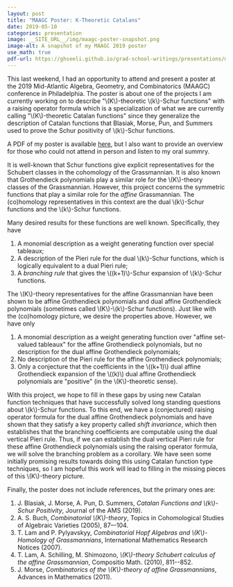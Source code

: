 ```yaml
---
layout: post
title: "MAAGC Poster: K-Theoretic Catalans"
date: 2019-05-10
categories: presentation 
image: __SITE_URL__/img/maagc-poster-snapshot.png
image-alt: A snapshot of my MAAGC 2019 poster
use_math: true
pdf-url: https://ghseeli.github.io/grad-school-writings/presentations/maagc-2019-poster.pdf
---
```


This last weekend, I had an opportunity to attend and present a poster at the 2019 Mid-Atlantic Algebra, Geometry, and Combinatorics (MAAGC) conference in Philadelphia. The poster is about one of the projects I am currently working on to describe "\\(K\\)-theoretic \\(k\\)-Schur functions" with a raising operator formula which is a specialization of what we are currently calling "\\(K\\)-theoretic Catalan functions" since they generalize the description of Catalan functions that Blasiak, Morse, Pun, and Summers used to prove the Schur positivity of \\(k\\)-Schur functions.

A PDF of my poster is available [here](https://ghseeli.github.io/grad-school-writings/presentations/maagc-2019-poster.pdf), but I also want to provide an overview for those who could not attend in person and listen to my oral summry.

It is well-known that Schur functions give explicit representatives for the Schubert classes in the cohomology of the Grassmannian. It is also known that Grothendieck polynomials play a similar role for the \\(K\\)-theory classes of the Grassmannian. However, this project concerns the symmetric functions that play a similar role for the *affine* Grassmannian. The (co)homology representatives in this context are the dual \\(k\\)-Schur functions and the \\(k\\)-Schur functions. 

Many desired results for these functions are well known. Specifically, they have

1. A monomial description as a weight generating function over special tableaux;
1. A description of the Pieri rule for the dual \\(k\\)-Schur functions, which is logically equivalent to a dual Pieri rule;
1. A *branching rule* that gives the \\((k+1)\\)-Schur expansion of \\(k\\)-Schur functions.

The \\(K\\)-theory representatives for the affine Grassmannian have been shown to be affine Grothendieck polynomials and dual affine Grothendieck polynomials (sometimes called \\(K\\)-\\(k\\)-Schur functions). Just like with the (co)homology picture, we desire the properties above. However, we have only 

1. A monomial description as a weight generating function over "affine set-valued tableaux" for the affine Grothendieck polynomials, but no description for the dual affine Grothendieck polynomials;
1. No description of the Pieri rule for the affine Grothendieck polynomials;
1. Only a conjecture that the coefficients in the \\((k+1)\\) dual affine Grothendieck expansion of the \\((k)\\) dual affine Grothendieck polynomials are "positive" (in the \\(K\\)-theoretic sense).

With this project, we hope to fill in these gaps by using new Catalan function techniques that have successfully solved long standing questions about \\(k\\)-Schur functions. To this end, we have a (conjectured) raising operator formula for the dual affine Grothendieck polynomials and have shown that they satisfy a key property called *shift invariance*, which then establishes that the branching coefficients are computable using the dual vertical Pieri rule. Thus, if we can establish the dual vertical Pieri rule for these affine Grothendieck polynomials using the raising operator formula, we will solve the branching problem as a corollary. We have seen some initially promising results towards doing this using Catalan function type techniques, so I am hopeful this work will lead to filling in the missing pieces of this \\(K\\)-theory picture. 

Finally, the poster does not include references, but the primary ones are:

1. J. Blasiak, J. Morse, A. Pun, D. Summers, *Catalan Functions and \\(k\\)-Schur Positivity*, Journal of the AMS (2019).
1. A. S. Buch, *Combinatorial \\(K\\)-theory*, Topics in Cohomological Studies of Algebraic Varieties (2005), 87–-104.
1. T. Lam and P. Pylyavskyy, *Combinatorial Hopf Algebras and \\(K\\)-Homology of Grassmannians*, International Mathematics Research Notices (2007).
1. T. Lam, A. Schilling, M. Shimozono, *\\(K\\)-theory Schubert calculus of the affine Grassmannian*, Compositio Math. (2010), 811--852.
1. J. Morse, *Combinatorics of the \\(K\\)-theory of affine Grassmannians*, Advances in Mathematics (2011).
